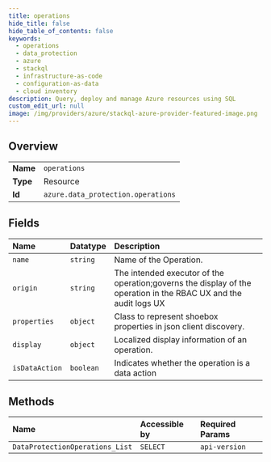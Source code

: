 ```yaml
---
title: operations
hide_title: false
hide_table_of_contents: false
keywords:
  - operations
  - data_protection
  - azure    
  - stackql
  - infrastructure-as-code
  - configuration-as-data
  - cloud inventory
description: Query, deploy and manage Azure resources using SQL
custom_edit_url: null
image: /img/providers/azure/stackql-azure-provider-featured-image.png
---
```

  
    

## Overview
<table><tbody>
<tr><td><b>Name</b></td><td><code>operations</code></td></tr>
<tr><td><b>Type</b></td><td>Resource</td></tr>
<tr><td><b>Id</b></td><td><code>azure.data_protection.operations</code></td></tr>
</tbody></table>

## Fields
| Name | Datatype | Description |
|:-----|:---------|:------------|
| `name` | `string` | Name of the Operation. |
| `origin` | `string` | The intended executor of the operation;governs the display of the operation in the RBAC UX and the audit logs UX |
| `properties` | `object` | Class to represent shoebox properties in json client discovery. |
| `display` | `object` | Localized display information of an operation. |
| `isDataAction` | `boolean` | Indicates whether the operation is a data action |
## Methods
| Name | Accessible by | Required Params |
|:-----|:--------------|:----------------|
| `DataProtectionOperations_List` | `SELECT` | `api-version` |
